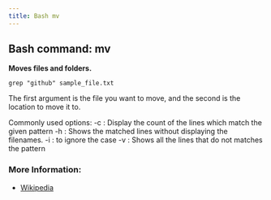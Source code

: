 ```yaml
---
title: Bash mv
---
```


## Bash command: mv

**Moves files and folders.**

```
grep "github" sample_file.txt

```

The first argument is the file you want to move, and the second is the location to move it to.

Commonly used options:
-c : Display the count of the lines which match the given pattern
-h : Shows the matched lines without displaying the filenames.
-i : to ignore the case
-v : Shows all the lines that do not matches the pattern

### More Information:
* [Wikipedia](https://en.wikipedia.org/wiki/Grep)
